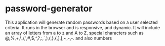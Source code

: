 # password-generator
This application will generate random passwords based on a user selected criteria. It runs in the browser and is responsive, and dynamic. It will include an array of letters from a to z and A to Z, special characters such as @,%,+,\\,/,',#,$,^,?,:,`,),(,},{,],[,~,-,-. and also numbers 
